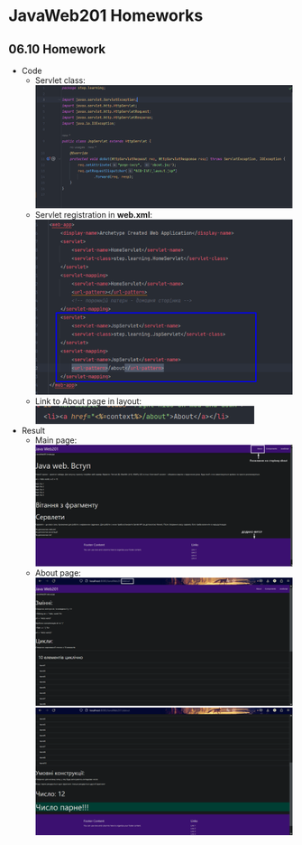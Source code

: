 # JavaWeb201 Homeworks

## 06.10 Homework
* Code <br>
    * Servlet class:<br>
      ![alt text](https://github.com/dsgnrr/JavaWeb201/blob/master/Homework/hw1/servlet_class.png)
    * Servlet registration in **web.xml**: <br>
      ![alt text](https://github.com/dsgnrr/JavaWeb201/blob/master/Homework/hw1/servlet_reg.png)
    * Link to About page in layout: <br>
      ![alt text](https://github.com/dsgnrr/JavaWeb201/blob/master/Homework/hw1/layot_link.png)
* Result <br>
    * Main page: <br>
      ![alt text](https://github.com/dsgnrr/JavaWeb201/blob/master/Homework/hw1/result1.png)
    * About page: <br>
      ![alt text](https://github.com/dsgnrr/JavaWeb201/blob/master/Homework/hw1/result2.png) <br>
      ![alt text](https://github.com/dsgnrr/JavaWeb201/blob/master/Homework/hw1/result3.png)
